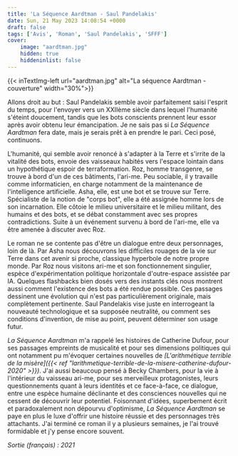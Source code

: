 ```yaml
---
title: 'La Séquence Aardtman - Saul Pandelakis'
date: Sun, 21 May 2023 14:08:54 +0000
draft: false
tags: ['Avis', 'Roman', 'Saul Pandelakis', 'SFFF']
cover: 
    image: "aardtman.jpg"
    hidden: true
    hiddeninlist: false
---
```


{{< inTextImg-left url="aardtman.jpg" alt="La séquence Aardtman - couverture" width="30%">}}

Allons droit au but : Saul Pandelakis semble avoir parfaitement saisi l'esprit du temps, pour l'envoyer vers un XXIIème siècle dans lequel l'humanité s'éteint doucement, tandis que les bots conscients prennent leur essor après avoir obtenu leur émancipation. Je ne sais pas si _La Séquence Aardtman_ fera date, mais je serais prêt à en prendre le pari. Ceci posé, continuons.

L'humanité, qui semble avoir renoncé à s'adapter à la Terre et s'irrite de la vitalité des bots, envoie des vaisseaux habités vers l'espace lointain dans un hypothétique espoir de terraformation. Roz, homme transgenre, se trouve à bord d'un de ces bâtiments, l'ari-me. Peu sociable, il y travaille comme informaticien, en charge notamment de la maintenance de l'intelligence artificielle. Asha, elle, est une bot et se trouve sur Terre. Spécialiste de la notion de "corps bot", elle a été assignée homme lors de son incarnation. Elle côtoie le milieu universitaire et le milieu militant, des humains et des bots, et se débat constamment avec ses propres contradictions. Suite à un événement survenu à bord de l'ari-me, elle va être amenée à discuter avec Roz.

Le roman ne se contente pas d'être un dialogue entre deux personnages, loin de là. Par Asha nous découvrons les difficiles rouages de la vie sur Terre dans cet avenir si proche, classique hyperbole de notre propre monde. Par Roz nous visitons ari-me et son fonctionnement singulier, espèce d'expérimentation politique horizontale d'outre-espace assistée par IA. Quelques flashbacks bien dosés vers des instants clés nous montrent aussi comment l'existence des bots a été rendue possible. Ces passages dessinent une évolution qui n'est pas particulièrement originale, mais complètement pertinente. Saul Pandelakis vise juste en interrogeant la nouveauté technologique et sa supposée neutralité, ou comment ses conditions d'invention, de mise au point, peuvent déterminer son usage futur.

_La Séquence Aardtman_ m'a rappelé les histoires de Catherine Dufour, pour ses passages empreints de musicalité et pour ses dimensions politiques qui ont notamment pu m'évoquer certaines nouvelles de _[L'arithmétique terrible de la misère]({{< ref "larithmetique-terrible-de-la-misere-catherine-dufour-2020" >}})_. J'ai aussi beaucoup pensé à Becky Chambers, pour la vie à l'intérieur du vaisseau ari-me, pour ses merveilleux protagonistes, leurs questionnements quant à leurs identités et ce face-à-face, ce dialogue, entre une espèce humaine déclinante et des consciences nouvelles qui ne cessent de découvrir leur potentiel. Foisonnant d'idées, superbement écrit et paradoxalement non dépourvu d'optimisme, _La Séquence Aardtman_ se paye en plus le luxe d'offrir une histoire réussie et des personnages très attachants. J'ai terminé ce roman il y a plusieurs semaines, je l'ai trouvé formidable et j'y pense encore souvent.

_Sortie (français) : 2021_